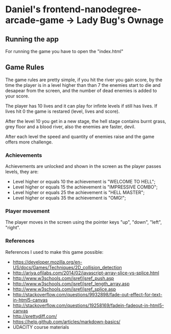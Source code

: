 Daniel's frontend-nanodegree-arcade-game -> Lady Bug's Ownage
===============================

## Running the app

For running the game you have to open the "index.html"

## Game Rules

The game rules are pretty simple, if you hit the river you gain score, by the time the player is in a level higher than than 7 the enemies start to die and desapear from the screen, and the number of dead enemies is added to your score.

The player has 10 lives and it can play for infinte levels if still has lives. If lives hit 0 the game is restared (level, lives and score).

After the level 10 you get in a new stage, the hell stage contains burnt grass, grey floor and a blood river, also the enemies are faster, devil.

After each level the speed and quantity of enemies raise and the game offers more challenge.

### Achievements
Achievements are unlocked and shown in the screen as the player passes levels, they are:

* Level higher or equals 10 the achievement is "WELCOME TO HELL";
* Level higher or equals 15 the achievement is "IMPRESSIVE COMBO";
* Level higher or equals 25 the achievement is "HELL MASTER";
* Level higher or equals 35 the achievement is "OMG!";

### Player movement

The player moves in the screen using the pointer keys "up", "down", "left", "right".

### References

References I used to make this game possible:

* https://developer.mozilla.org/en-US/docs/Games/Techniques/2D_collision_detection
* http://ariya.ofilabs.com/2014/02/javascript-array-slice-vs-splice.html
* http://www.w3schools.com/jsref/jsref_push.asp
* http://www.w3schools.com/jsref/jsref_length_array.asp
* http://www.w3schools.com/jsref/jsref_splice.asp
* http://stackoverflow.com/questions/9932898/fade-out-effect-for-text-in-html5-canvas
* http://stackoverflow.com/questions/19258169/fadein-fadeout-in-html5-canvas
* http://prettydiff.com/
* https://help.github.com/articles/markdown-basics/
* UDACITY course materials